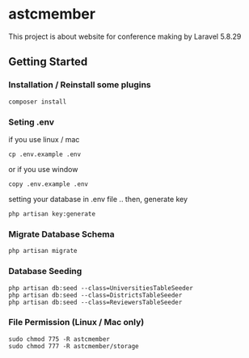 # astcmember

This project is about website for conference making by Laravel 5.8.29

## Getting Started

### Installation / Reinstall some plugins
```
composer install
```
### Seting .env
if you use linux / mac
```
cp .env.example .env
```
or if you use window
```
copy .env.example .env
```
setting your database in .env file .. then, generate key 
```
php artisan key:generate
```
### Migrate Database Schema
```
php artisan migrate
```
### Database Seeding
```
php artisan db:seed --class=UniversitiesTableSeeder
php artisan db:seed --class=DistrictsTableSeeder
php artisan db:seed --class=ReviewersTableSeeder
```
### File Permission (Linux / Mac only)
```
sudo chmod 775 -R astcmember
sudo chmod 777 -R astcmember/storage
```